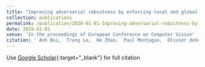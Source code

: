 ```yaml
---
title: "Improving adversarial robustness by enforcing local and global compactness"
collection: publications
permalink: /publication/2020-01-01-Improving-adversarial-robustness-by-enforcing-local-and-global-compactness
date: 2020-01-01
venue: 'In the proceedings of European Conference on Computer Vision'
citation: ' Anh Bui,  Trung Le,  He Zhao,  Paul Montague,  Olivier deVel,  Tamas Abraham,  Dinh Phung, &quot;Improving adversarial robustness by enforcing local and global compactness.&quot; In the proceedings of European Conference on Computer Vision, 2020.'
---
```

Use [Google Scholar](https://scholar.google.com/scholar?q=Improving+adversarial+robustness+by+enforcing+local+and+global+compactness){:target="_blank"} for full citation